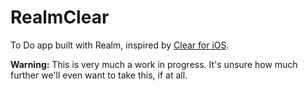 # RealmClear

To Do app built with Realm, inspired by [Clear for iOS](http://realmacsoftware.com/clear/).

**Warning:** This is very much a work in progress.
It's unsure how much further we'll even want to take this, if at all.
